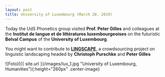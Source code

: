 ```yaml
---
layout: post
title: University of Luxembourg (March 20, 2019)
---
```


Today the UdS Phonetics group visited <strong>Prof. Peter Gilles</strong> and colleagues at the 
<strong>Institut de langue et de littératures luxembourgeoises</strong> on the futuristic <strong>Belval Campus</strong>
of the <strong>University of Luxembourg</strong>.

You might want to contribute to <a href="https://lingscape.uni.lu/" target="_blank" rel="noopener"><strong>LINGSCAPE</strong></a>, a crowdsourcing project on linguistic landscaping
headed by <strong>Christoph Purschke</strong> and <strong>Peter Gilles</strong>

![Foto]({{ site.url }}/images/lux_1.jpg "University of Luxembourg, Humanities"){:height="260px" .center-image}
<!--![Foto]({{ site.url }}/images/lux_2.jpg "University of Luxembourg, Library"){:height="260px" .center-image}-->
